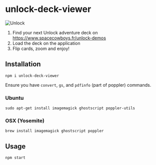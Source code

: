 # unlock-deck-viewer

![Unlock](https://images-fr-cdn.asmodee.com/eu-central-1/filer_public/df/e3/dfe325d8-c061-4d68-9dbf-3e824e8f71e9/unlock_logo_940x400-02.png)

1. Find your next Unlock adventure deck on https://www.spacecowboys.fr/unlock-demos
2. Load the deck on the application
3. Flip cards, zoom and enjoy!

## Installation

    npm i unlock-deck-viewer

Ensure you have `convert`, `gs`, and `pdfinfo` (part of poppler) commands.

### Ubuntu

    sudo apt-get install imagemagick ghostscript poppler-utils

### OSX (Yosemite)

    brew install imagemagick ghostscript poppler

## Usage

    npm start
